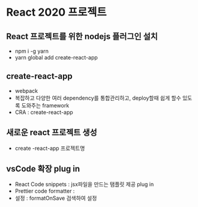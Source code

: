 # React 2020 프로젝트

## React 프로젝트를 위한 nodejs 플러그인 설치

- npm i -g yarn
- yarn global add create-react-app

## create-react-app

- webpack
- 복잡하고 다양한 여러 dependency를 통합관리하고, deploy할때 쉽게 할수 있도록 도와주는 framework
- CRA : create-react-app

## 새로운 react 프로젝트 생성

- create -react-app 프로젝트명

## vsCode 확장 plug in

- React Code snippets : jsx파일을 만드는 탬플릿 제공 plug in
- Prettier code formatter :
- 설정 : formatOnSave 검색하여 설정

